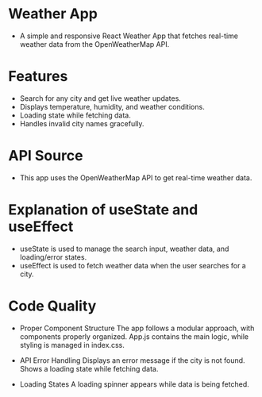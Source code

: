 # Weather App
- A simple and responsive React Weather App that fetches real-time weather data from the OpenWeatherMap API.

# Features
- Search for any city and get live weather updates.
- Displays temperature, humidity, and weather conditions.
- Loading state while fetching data.
- Handles invalid city names gracefully.

# API Source
- This app uses the OpenWeatherMap API to get real-time weather data.

# Explanation of useState and useEffect
- useState is used to manage the search input, weather data, and loading/error states.
- useEffect is used to fetch weather data when the user searches for a city.

# Code Quality
- Proper Component Structure
The app follows a modular approach, with components properly organized.
App.js contains the main logic, while styling is managed in index.css.

- API Error Handling
Displays an error message if the city is not found.
Shows a loading state while fetching data.

- Loading States
A loading spinner appears while data is being fetched.
